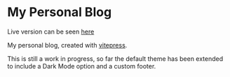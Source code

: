 # My Personal Blog

Live version can be seen [here](https://cdpaiva.github.io/)

My personal blog, created with [vitepress](https://vitepress.vuejs.org/).

This is still a work in progress, so far the default theme has been extended to include a Dark Mode option and a custom footer.
